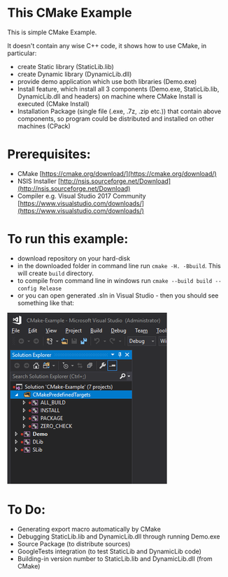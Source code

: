 # This CMake Example

This is simple CMake Example.

It doesn't contain any wise C++ code, it shows how to use CMake, in particular:
- create Static library (StaticLib.lib)
- create Dynamic library (DynamicLib.dll)
- provide demo application which use both libraries (Demo.exe)
- Install feature, which install all 3 components (Demo.exe, StaticLib.lib, DynamicLib.dll and headers) on machine where CMake Install is executed (CMake Install)
- Installation Package (single file (.exe, .7z, .zip etc.)) that contain above components, so program could be distributed and installed on other machines (CPack)

# Prerequisites:
- CMake [https://cmake.org/download/](https://cmake.org/download/)
- NSIS Installer [http://nsis.sourceforge.net/Download](http://nsis.sourceforge.net/Download)
- Compiler e.g. Visual Studio 2017 Community [https://www.visualstudio.com/downloads/](https://www.visualstudio.com/downloads/)

# To run this example:
- download repository on your hard-disk
- in the downloaded folder in command line run `cmake -H. -Bbuild`. This will create `build` directory.
- to compile from command line in windows run `cmake --build build --config Release`
- or you can open generated .sln in Visual Studio - then you should see something like that:

![VS view](doc/vs-view.png)

# To Do:
- Generating export macro automatically by CMake 
- Debugging StaticLib.lib and DynamicLib.dll through running Demo.exe
- Source Package (to distribute sources)
- GoogleTests integration (to test StaticLib and DynamicLib code)
- Building-in version number to StaticLib.lib and DynamicLib.dll (from CMake)
